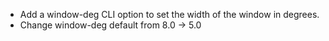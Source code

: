 * Add a window-deg CLI option to set the width of the window in degrees.
* Change window-deg default from 8.0 -> 5.0
